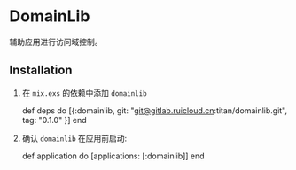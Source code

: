 # DomainLib

辅助应用进行访问域控制。

## Installation

  1. 在 `mix.exs` 的依赖中添加 `domainlib`

        def deps do
          [{:domainlib, git: "git@gitlab.ruicloud.cn:titan/domainlib.git", tag: "0.1.0" }]
        end

  2. 确认 `domainlib` 在应用前启动:

        def application do
          [applications: [:domainlib]]
        end
